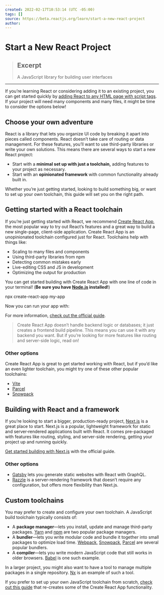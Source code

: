```yaml
---
created: 2022-02-17T10:53:14 (UTC -05:00)
tags: []
source: https://beta.reactjs.org/learn/start-a-new-react-project
author:
---
```


# Start a New React Project

> ## Excerpt
>
> A JavaScript library for building user interfaces

---

If you’re learning React or considering adding it to an existing project, you can get started quickly by [adding React to any HTML page with script tags](https://beta.reactjs.org/learn/add-react-to-a-website). If your project will need many components and many files, it might be time to consider the options below!

## Choose your own adventure

React is a library that lets you organize UI code by breaking it apart into pieces called components. React doesn’t take care of routing or data management. For these features, you’ll want to use third-party libraries or write your own solutions. This means there are several ways to start a new React project:

- Start with a **minimal set up with just a toolchain,** adding features to your project as necessary.
- Start with an **opinionated framework** with common functionality already built in.

Whether you’re just getting started, looking to build something big, or want to set up your own toolchain, this guide will set you on the right path.

## Getting started with a React toolchain

If you’re just getting started with React, we recommend [Create React App](https://create-react-app.dev/), the most popular way to try out React’s features and a great way to build a new single-page, client-side application. Create React App is an unopinionated toolchain configured just for React. Toolchains help with things like:

- Scaling to many files and components
- Using third-party libraries from npm
- Detecting common mistakes early
- Live-editing CSS and JS in development
- Optimizing the output for production

You can get started building with Create React App with one line of code in your terminal! (**Be sure you have [Node.js](https://nodejs.org/) installed!**)

npx create-react-app my-app

Now you can run your app with:

For more information, [check out the official guide](https://create-react-app.dev/docs/getting-started).

> Create React App doesn’t handle backend logic or databases; it just creates a frontend build pipeline. This means you can use it with any backend you want. But if you’re looking for more features like routing and server-side logic, read on!

### Other options

Create React App is great to get started working with React, but if you’d like an even lighter toolchain, you might try one of these other popular toolchains:

- [Vite](https://vitejs.dev/guide/)
- [Parcel](https://parceljs.org/)
- [Snowpack](https://www.snowpack.dev/tutorials/react)

## Building with React and a framework

If you’re looking to start a bigger, production-ready project, [Next.js](https://nextjs.org/) is a great place to start. Next.js is a popular, lightweight framework for static and server‑rendered applications built with React. It comes pre-packaged with features like routing, styling, and server-side rendering, getting your project up and running quickly.

[Get started building with Next.js](https://nextjs.org/docs/getting-started) with the official guide.

### Other options

- [Gatsby](https://www.gatsbyjs.org/) lets you generate static websites with React with GraphQL.
- [Razzle](https://razzlejs.org/) is a server-rendering framework that doesn’t require any configuration, but offers more flexibility than Next.js.

## Custom toolchains

You may prefer to create and configure your own toolchain. A JavaScript build toolchain typically consists of:

- A **package manager**—lets you install, update and manage third-party packages. [Yarn](https://yarnpkg.com/) and [npm](https://www.npmjs.com/) are two popular package managers.
- A **bundler**—lets you write modular code and bundle it together into small packages to optimize load time. [Webpack](https://webpack.js.org/), [Snowpack](https://www.snowpack.dev/), [Parcel](https://parceljs.org/) are several popular bundlers.
- A **compiler**—lets you write modern JavaScript code that still works in older browsers. [Babel](https://babeljs.io/) is one such example.

In a larger project, you might also want to have a tool to manage multiple packages in a single repository. [Nx](https://nx.dev/react) is an example of such a tool.

If you prefer to set up your own JavaScript toolchain from scratch, [check out this guide](https://blog.usejournal.com/creating-a-react-app-from-scratch-f3c693b84658) that re-creates some of the Create React App functionality.
